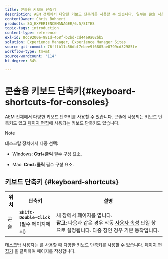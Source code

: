 ```yaml
---
title: 콘솔용 키보드 단축키
description: AEM 전체에서 다양한 키보드 단축키를 사용할 수 있습니다. 일부는 콘솔 사용에 적용되고 일부는 페이지 편집에 적용됩니다.
contentOwner: Chris Bohnert
products: SG_EXPERIENCEMANAGER/6.5/SITES
topic-tags: introduction
content-type: reference
exl-id: 8cc9200e-981d-468f-b2bd-cd44e9a02bb5
solution: Experience Manager, Experience Manager Sites
source-git-commit: 76fffb11c56dbf7ebee9f6805ae0799cd32985fe
workflow-type: tm+mt
source-wordcount: '114'
ht-degree: 34%

---
```


# 콘솔용 키보드 단축키{#keyboard-shortcuts-for-consoles}

AEM 전체에서 다양한 키보드 단축키를 사용할 수 있습니다. 콘솔에 사용되는 키보드 단축키도 있고 [페이지 편집](/help/sites-classic-ui-authoring/classic-page-author-keyboard-shortcuts.md)에 사용되는 키보드 단축키도 있습니다.

>[!NOTE]
>
>데스크탑 장치에서 다중 선택:
>
>* Windows: **Ctrl**+**클릭** 필수 구성 요소.
>
>* Mac: **Cmd**+**클릭** 필수 구성 요소.
>

## 키보드 단축키 {#keyboard-shortcuts}

<table>
 <tbody>
  <tr>
   <th>위치</th>
   <th>단축키</th>
   <th>설명</th>
  </tr>
  <tr>
   <td>콘솔</td>
   <td><strong><code>Shift-Double-Click</code></strong><br /> (필수 페이지에서)</td>
   <td>새 창에서 페이지를 엽니다.<br /> <strong>참고:</strong> 다음과 같은 경우 작동 <a href="/help/sites-classic-ui-authoring/author-env-user-props.md">사용자 속성</a> 단일 창으로 설정됩니다. 다중 창인 경우 기본 동작입니다.</td>
  </tr>
 </tbody>
</table>

데스크탑 사용자는 를 사용할 때 다양한 키보드 단축키를 사용할 수 있습니다. [페이지 편집기](/help/sites-classic-ui-authoring/classic-page-author-keyboard-shortcuts.md) 을 클릭하여 페이지를 작성합니다.
